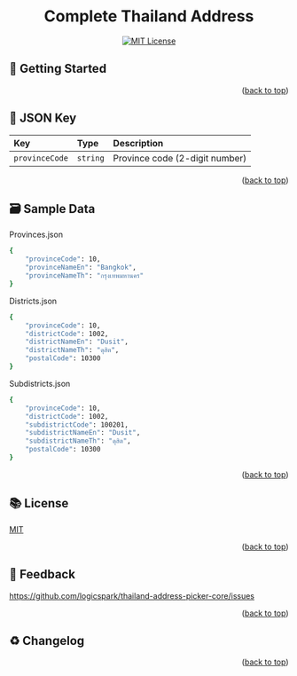 <a id="readme-top"></a>
<div align="center">
	<h1> Complete Thailand Address </h1>
	

[![MIT License](https://img.shields.io/badge/License-MIT-green.svg)](https://choosealicense.com/licenses/mit/)


</div>



## :rocket: Getting Started

<p align="right">(<a href="#readme-top">back to top</a>)</p>

## :memo: JSON Key

| Key | Type     | Description                       |
| :-------- | :------- | :-------------------------------- |
| `provinceCode`      | `string` | Province code (2-digit number) |

<p align="right">(<a href="#readme-top">back to top</a>)</p>


## :card_file_box:  Sample Data

Provinces.json

```bash
{
	"provinceCode": 10,
	"provinceNameEn": "Bangkok",
	"provinceNameTh": "กรุงเทพมหานคร"
}
```

Districts.json

```bash
{
	"provinceCode": 10,
	"districtCode": 1002,
	"districtNameEn": "Dusit",
	"districtNameTh": "ดุสิต",
	"postalCode": 10300
}
```

Subdistricts.json

```bash
{
	"provinceCode": 10,
	"districtCode": 1002,
	"subdistrictCode": 100201,
	"subdistrictNameEn": "Dusit",
	"subdistrictNameTh": "ดุสิต",
	"postalCode": 10300
}
```


<p align="right">(<a href="#readme-top">back to top</a>)</p>
    
## :books: License

[MIT](https://choosealicense.com/licenses/mit/)


<p align="right">(<a href="#readme-top">back to top</a>)</p>


## :speech_balloon: Feedback
https://github.com/logicspark/thailand-address-picker-core/issues


<p align="right">(<a href="#readme-top">back to top</a>)</p>

## :recycle: Changelog


<p align="right">(<a href="#readme-top">back to top</a>)</p>


